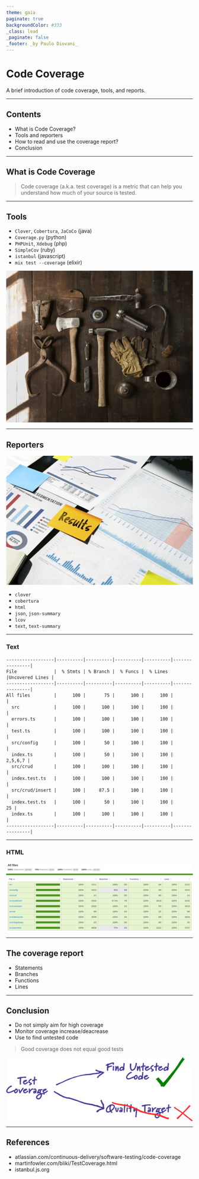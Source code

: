 ```yaml
---
theme: gaia
paginate: true
backgroundColor: #333
_class: lead
_paginate: false
_footer: _by Paulo Diovani_
---
```


<style>
/* Add total page number */
section::after {
  content: attr(data-marpit-pagination) ' / ' attr(data-marpit-pagination-total);
}

a {
  color: inherit;
  text-decoration: none;
}

img[alt~="center"] {
  display: block;
  margin: 0 auto;
}
</style>

# Code Coverage

A brief introduction of code coverage, tools, and reports.

---

## Contents

- What is Code Coverage?
- Tools and reporters
- How to read and use the coverage report?
- Conclusion

---

## What is Code Coverage

> Code coverage (a.k.a. test coverage) is a metric that can help you understand how much of your source is tested.

---

<!--
_footer: Image by rawpixel.com
-->

## Tools

- `Clover`, `Cobertura`, `JaCoCo` (java)
- `Coverage.py` (python)
- `PHPUnit`, `Xdebug` (php)
- `SimpleCov` (ruby)
- `istanbul` (javascript)
- `mix test --coverage` (elixir)

![bg right](media/image-from-rawpixel-id-3237401-jpeg.jpg)

---

<!--
_footer: Image by rawpixel.com
-->

## Reporters

![bg left brightness:0.5](./media/image-from-rawpixel-id-899257-jpeg.jpg)

- `clover`
- `cobertura`
- `html`
- `json`, `json-summary`
- `lcov`
- `text`, `text-summary`

---

### Text

```
------------------|----------|----------|----------|----------|----------------|
File              |  % Stmts | % Branch |  % Funcs |  % Lines |Uncovered Lines |
------------------|----------|----------|----------|----------|----------------|
All files         |      100 |       75 |      100 |      100 |                |
  src             |      100 |      100 |      100 |      100 |                |
  errors.ts       |      100 |      100 |      100 |      100 |                |
  test.ts         |      100 |      100 |      100 |      100 |                |
  src/config      |      100 |       50 |      100 |      100 |                |
  index.ts        |      100 |       50 |      100 |      100 |        2,5,6,7 |
  src/crud        |      100 |      100 |      100 |      100 |                |
  index.test.ts   |      100 |      100 |      100 |      100 |                |
  src/crud/insert |      100 |     87.5 |      100 |      100 |                |
  index.test.ts   |      100 |       50 |      100 |      100 |             25 |
  index.ts        |      100 |      100 |      100 |      100 |                |
------------------|----------|----------|----------|----------|----------------|
```
___

<!--
_footer: Image by istanbul.js.org
-->

### HTML

![center width:1024](./media/html-coverage-report.png)

---

## The coverage report

- Statements
- Branches
- Functions
- Lines

---

<!--
_footer: Image by martinfowler.com
-->

## Conclusion

- Do not simply aim for high coverage
- Monitor coverage increase/deacrease
- Use to find untested code

> Good coverage does not equal good tests

![center width:480](./media/coverage-vs-quality.png)

---

## References

<!--
_footer: '[![license][license-img]][license-link]'
-->

- [atlassian.com/continuous-delivery/software-testing/code-coverage](https://www.atlassian.com/continuous-delivery/software-testing/code-coverage)
- [martinfowler.com/bliki/TestCoverage.html](https://martinfowler.com/bliki/TestCoverage.html)
- [istanbul.js.org](https://istanbul.js.org)


[license-img]:https://i.creativecommons.org/l/by-nc-sa/4.0/88x31.png
[license-link]: http://creativecommons.org/licenses/by-nc-sa/4.0/

<!-- Presentation created with [Marp](https://marp.app/) -->
